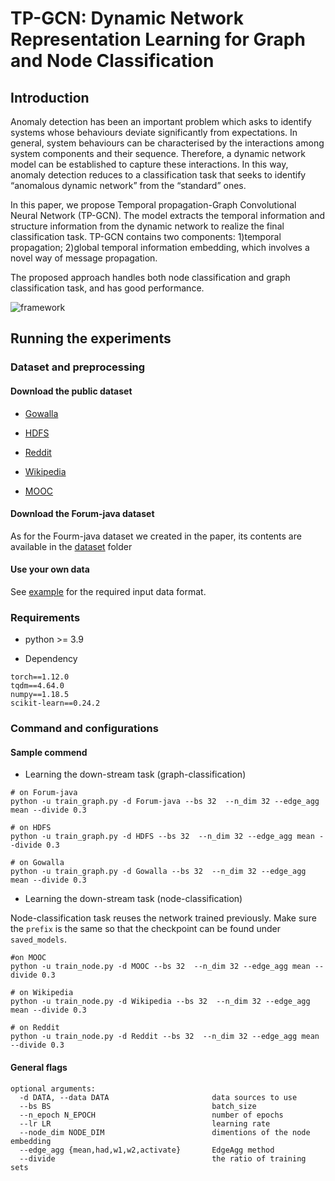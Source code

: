 # TP-GCN: Dynamic Network Representation Learning for Graph and Node Classification
<!--#### -->
## Introduction
Anomaly detection has been an important problem which asks to identify systems whose behaviours deviate significantly from expectations. In general, system behaviours
can be characterised by the interactions among system components and their sequence. Therefore, a dynamic network model can be established to capture these interactions. In this way, anomaly detection reduces to a classification task that seeks to identify “anomalous dynamic network” from the “standard” ones.

In this paper, we propose Temporal propagation-Graph Convolutional Neural Network (TP-GCN). The model extracts the temporal information and structure information from the dynamic network to realize the final classification task. TP-GCN contains two components: 1)temporal propagation; 2)global temporal information embedding, which involves a novel way of message propagation.

The proposed approach handles both node classification and graph classification task, and has good performance.

<!-- #### Paper link: [TP-GCN: Dynamic Network Representation Learning for Graph and Node Classification](https://XXX) -->
![framework](https://user-images.githubusercontent.com/105060483/215936468-86f8c941-546a-4e4e-a8d6-97f48f853f3b.png "The framework of TP-GCN")
## Running the experiments

### Dataset and preprocessing

#### Download the public dataset
* [Gowalla](https://snap.stanford.edu/data/loc-gowalla.html)

* [HDFS](https://doi.org/10.5281/zenodo.1144100)

* [Reddit](http://snap.stanford.edu/jodie/reddit.csv)

* [Wikipedia](http://snap.stanford.edu/jodie/wikipedia.csv)

* [MOOC](http://snap.stanford.edu/jodie/mooc.csv)

#### Download the Forum-java dataset
As for the Fourm-java dataset we created in the paper, its contents are available in the [dataset](https://github.com/TP-GCN/TP-GCN/edit/main/dataset) folder

#### Use your own data
See [example](https://github.com/TP-GCN/TP-GCN/edit/main/example) for the required input data format.

### Requirements

* python >= 3.9

* Dependency

```{bash}
torch==1.12.0
tqdm==4.64.0
numpy==1.18.5
scikit-learn==0.24.2
```

### Command and configurations

#### Sample commend
* Learning the down-stream task (graph-classification)
```{bash}
# on Forum-java
python -u train_graph.py -d Forum-java --bs 32  --n_dim 32 --edge_agg mean --divide 0.3

# on HDFS
python -u train_graph.py -d HDFS --bs 32  --n_dim 32 --edge_agg mean --divide 0.3

# on Gowalla
python -u train_graph.py -d Gowalla --bs 32  --n_dim 32 --edge_agg mean --divide 0.3
```

* Learning the down-stream task (node-classification)

Node-classification task reuses the network trained previously. Make sure the `prefix` is the same so that the checkpoint can be found under `saved_models`.

```{bash}
#on MOOC
python -u train_node.py -d MOOC --bs 32  --n_dim 32 --edge_agg mean --divide 0.3

# on Wikipedia
python -u train_node.py -d Wikipedia --bs 32  --n_dim 32 --edge_agg mean --divide 0.3

# on Reddit
python -u train_node.py -d Reddit --bs 32  --n_dim 32 --edge_agg mean --divide 0.3
```

#### General flags

```{txt}
optional arguments:
  -d DATA, --data DATA                       data sources to use
  --bs BS                                    batch_size
  --n_epoch N_EPOCH                          number of epochs
  --lr LR                                    learning rate
  --node_dim NODE_DIM                        dimentions of the node embedding
  --edge_agg {mean,had,w1,w2,activate}       EdgeAgg method
  --divide                                   the ratio of training sets
```
